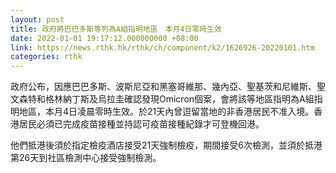 ```yaml
---
layout: post
title: 政府將巴巴多斯等列為A組指明地區　本月4日零時生效
date: 2022-01-01 19:17:12.000000000 +08:00
link: https://news.rthk.hk/rthk/ch/component/k2/1626926-20220101.htm
categories: rthk
---
```


政府公布，因應巴巴多斯、波斯尼亞和黑塞哥維那、幾內亞、聖基茨和尼維斯、聖文森特和格林納丁斯及烏拉圭確認發現Omicron個案，會將該等地區指明為A組指明地區，本月4日凌晨零時生效。於21天內曾逗留當地的非香港居民不准入境。香港居民必須已完成疫苗接種並持認可疫苗接種紀錄才可登機回港。

他們抵港後須於指定檢疫酒店接受21天強制檢疫，期間接受6次檢測，並須於抵港第26天到社區檢測中心接受強制檢測。
